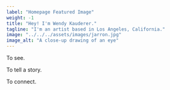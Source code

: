 ```yaml
---
label: "Homepage Featured Image"
weight: -1
title: "Hey! I'm Wendy Kauderer."
tagline: "I'm an artist based in Los Angeles, California."
image: "../../../assets/images/jarron.jpg"
image_alt: "A close-up drawing of an eye"
---
```


To see.

To tell a story.

To connect.
